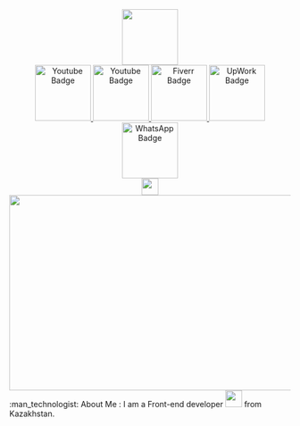 <div id="header" align="center">
  <img src="https://media.giphy.com/media/M9gbBd9nbDrOTu1Mqx/giphy.gif" width="100"/>
</div>
<div id="badges" align="center">
<a href="your-youtube-URL">
    <img src="https://img.shields.io/badge/Telegram-blue" alt="Youtube Badge" width="100"/>
</a>
  <a href="your-youtube-URL">
    <img src="https://img.shields.io/badge/YouTube-red" alt="Youtube Badge" width="100" font-size="20"/>
</a>
  <a href="your-youtube-URL">
    <img src="https://img.shields.io/badge/Fiverr-brightgreen" alt="Fiverr Badge" width="100" font-size="20"/>
</a>
    <a href="your-youtube-URL">
    <img src="https://img.shields.io/badge/UpWork-brightgreen" alt="UpWork Badge" width="100" font-size="20"/>
</a>
  <a href="your-youtube-URL">
    <img src="https://img.shields.io/badge/WhatsApp-succes" alt="WhatsApp Badge" width="100" font-size="20"/>
</a>
</div>
<div id="badges" align="center">
<img src="https://komarev.com/ghpvc/?username=KorNorJb&style=flat-square&color=blue" alt="" widht="100" height="30"/>
</div>
<div align="center">
  <img src="https://media.giphy.com/media/dWesBcTLavkZuG35MI/giphy.gif" width="600" height="350"/>
</div>
:man_technologist: About Me :
I am a Front-end developer <img src="https://media.giphy.com/media/WUlplcMpOCEmTGBtBW/giphy.gif" width="30"> from Kazakhstan.

